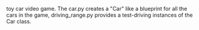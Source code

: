  toy car video game. The car.py creates a "Car" like a blueprint for all the cars in the game, driving_range.py provides a test-driving instances of the Car class.